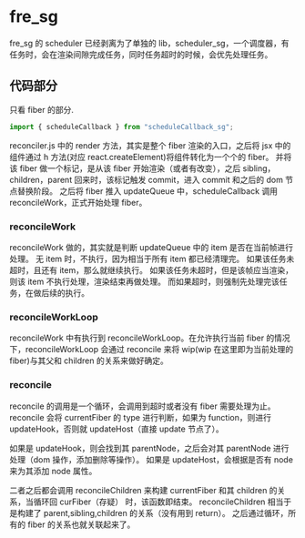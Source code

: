 # fre_sg

fre_sg 的 scheduler 已经剥离为了单独的 lib，scheduler_sg，一个调度器，有任务时，会在渲染间隙完成任务，同时任务超时的时候，会优先处理任务。

## 代码部分

只看 fiber 的部分.

```js
import { scheduleCallback } from "scheduleCallback_sg";
```

reconciler.js 中的 render 方法，其实是整个 fiber 渲染的入口，之后将 jsx 中的组件通过 h 方法(对应 react.createElement)将组件转化为一个个的 fiber。
并将该 fiber 做一个标记，是从该 fiber 开始渲染（或者有改变），之后 sibling，children，parent 回来时，该标记触发 commit，进入 commit 和之后的 dom 节点替换阶段。
之后将 fiber 推入 updateQueue 中，scheduleCallback 调用 reconcileWork，正式开始处理 fiber。

### reconcileWork

reconcileWork 做的，其实就是判断 updateQueue 中的 item 是否在当前帧进行处理。
无 item 时，不执行，因为相当于所有 item 都已经清理完。
如果该任务未超时，且还有 item，那么就继续执行。
如果该任务未超时，但是该帧应当渲染，则该 item 不执行处理，渲染结束再做处理。
而如果超时，则强制先处理完该任务，在做后续的执行。

### reconcileWorkLoop

reconcileWork 中有执行到 reconcileWorkLoop。在允许执行当前 fiber 的情况下，reconcileWorkLoop 会通过 reconcile 来将 wip(wip 在这里即为当前处理的 fiber)与其父和 children 的关系来做好确定。

### reconcile

reconcile 的调用是一个循环，会调用到超时或者没有 fiber 需要处理为止。
reconcile 会将 currentFiber 的 type 进行判断，如果为 function，则进行 updateHook，否则就 updateHost（直接 update 节点了）。

如果是 updateHook，则会找到其 parentNode，之后会对其 parentNode 进行处理（dom 操作，添加删除等操作）。
如果是 updateHost，会根据是否有 node 来为其添加 node 属性。

二者之后都会调用 reconcileChildren 来构建 currentFiber 和其 children 的关系，当循环回 curFiber（存疑） 时，该函数即结束。
reconcileChildren 相当于是构建了 parent,sibling,children 的关系（没有用到 return）。
之后通过循环，所有的 fiber 的关系也就关联起来了。
